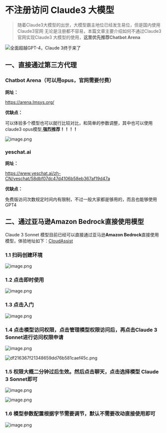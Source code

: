 # 不注册访问 Claude3 大模型

> 随着Claude3大模型的出世，大模型霸主地位已经发生易位，但是国内使用Claude3官网 无论是注册都不容易，本篇文章主要介绍如何不通过Claude3 官网实现Claude3 大模型的使用，**这里优先推荐Chatbot Arena**

![全面超越GPT-4，Claude 3终于来了](https://pic2.zhimg.com/v2-5bdbbea3a25c151370951f55c2832105_b.jpg)



## 一、直接通过第三方代理

### Chatbot Arena（可以用opus，官网需要付费）

**网址：**

https://arena.lmsys.org/

**优缺点：**

可以体验多个模型也可以就行比较对比，和简单的参数调整，其中也可以使用claude3 opus模型,**强烈推荐！！！！**

![image.png](https://s2.loli.net/2024/03/07/fFYiJCu81RQanEl.jpg)


### yeschat.ai

**网址：**

https://www.yeschat.ai/zh-CN/yeschat/58dbf07dc47d4106b58eb367af19d47a

**优缺点：**

免费版访问次数规定时间内有限制，不过一般大家都是够用的，而且也能够使用GPT4



## 二、通过亚马逊**Amazon Bedrock**直接使用模型

 Claude 3 Sonnet 模型目前已经可以直接通过亚马逊**Amazon Bedrock**直接使用模型，体验地址如下：[CloudAssist](https://portal.cloudassist-beta.sign-up.china.aws.a2z.com/demo/qrcode?trk=community)

### 1.1 扫码创建环境

![image.png](https://s2.loli.net/2024/03/06/NvQrgT8dz7qtLXE.png)

### 1.2 点击即时使用

![image.png](https://s2.loli.net/2024/03/06/5TKmthkAaNI7Y2W.png)



### 1.3 点击入门

![image.png](https://s2.loli.net/2024/03/06/FGQyb8iuDvq4odp.png)



### 1.4 点击模型访问权限，点击管理模型权限访问后，再点击Claude 3 Sonnet进行访问权限申请

![image.png](https://s2.loli.net/2024/03/06/ZSIUedx3Qsu1mjV.png)

![df216367f21348659dd76b581caef45c.png](https://img-blog.csdnimg.cn/direct/df216367f21348659dd76b581caef45c.png)



### 1.5 权限大概二分钟过后生效。然后点击聊天，点击选择模型 Claude 3 Sonnet即可

![image.png](https://s2.loli.net/2024/03/06/F8LOa9SvAzN3gYs.png)

![image.png](https://s2.loli.net/2024/03/06/gEzCHWKjf6JLmPh.png)



### 1.6 模型参数配置根据字节需要调节，默认不需要改动直接使用即可

![image.png](https://s2.loli.net/2024/03/06/PfDuykcMFBrUAwp.png)



